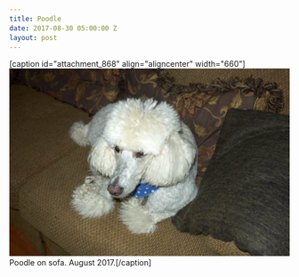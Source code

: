 ```yaml
---
title: Poodle
date: 2017-08-30 05:00:00 Z
layout: post
---
```


\[caption id="attachment\_868" align="aligncenter" width="660"\]![Poodle. August 2017.](/assets/images/poodle-1024x683.jpg) Poodle on sofa. August 2017.\[/caption\]
